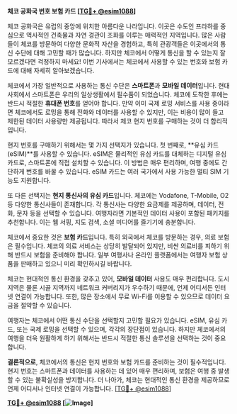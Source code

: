 **체코 공화국 번호 보험 카드 [[TG💪+ @esim1088](https://t.me/s/esim1088)]**

체코 공화국은 유럽의 중앙에 위치한 아름다운 나라입니다. 이곳은 수도인 프라하를 중심으로 역사적인 건축물과 자연 경관이 조화를 이루는 매력적인 지역입니다. 많은 사람들이 체코를 방문하여 다양한 문화적 자산을 경험하고, 특히 관광객들은 이곳에서의 통신 수단에 대해 고민할 때가 많습니다. 하지만 체코에서 어떻게 통신을 할 수 있는지 잘 모르겠다면 걱정하지 마세요! 이번 기사에서는 체코에서 사용할 수 있는 번호와 보험 카드에 대해 자세히 알아보겠습니다.

체코에서 가장 일반적으로 사용하는 통신 수단은 **스마트폰**과 **모바일 데이터**입니다. 현대 사회에서 스마트폰은 우리의 일상생활에서 필수품이 되었습니다. 체코에 도착한 후에는 반드시 적절한 **휴대폰 번호**를 얻어야 합니다. 만약 이미 국제 로밍 서비스를 사용 중이라면 체코에서도 로밍을 통해 전화와 데이터를 사용할 수 있지만, 이는 비용이 많이 들고 제한된 데이터 사용량만 제공됩니다. 따라서 체코 현지 번호를 구매하는 것이 더 합리적입니다.

현지 번호를 구매하기 위해서는 몇 가지 선택지가 있습니다. 첫 번째로, **유심 카드(eSIM)**를 사용할 수 있습니다. eSIM은 물리적인 유심 카드를 대체하는 디지털 유심 카드로, 스마트폰에 직접 설치할 수 있습니다. 이 방법은 매우 편리하며, 여행 중에도 간단하게 번호를 바꿀 수 있습니다. eSIM 카드는 여러 국가에서 사용 가능한 멀티 SIM 기능도 지원합니다.

또 다른 선택지는 **현지 통신사의 유심 카드**입니다. 체코에는 Vodafone, T-Mobile, O2 등 다양한 통신사들이 존재합니다. 각 통신사는 다양한 요금제를 제공하며, 데이터, 전화, 문자 등을 선택할 수 있습니다. 여행자라면 기본적인 데이터 사용이 포함된 패키지를 추천합니다. 이는 웹 서핑, 지도 검색, 소셜 미디어를 즐기기에 충분합니다.

체코에서 중요한 것은 **보험 카드**입니다. 특히 외국에서 체코를 방문하는 경우, 의료 보험은 필수입니다. 체코의 의료 서비스는 상당히 발달되어 있지만, 비싼 의료비를 피하기 위해 반드시 보험을 준비해야 합니다. 일부 여행사나 온라인 플랫폼에서는 여행자 보험 상품을 판매하고 있으니 미리 확인하시길 바랍니다.

체코는 현대적인 통신 환경을 갖추고 있어, **모바일 데이터** 사용도 매우 편리합니다. 도시 지역은 물론 시골 지역까지 네트워크 커버리지가 우수하기 때문에, 언제 어디서든 인터넷 연결이 가능합니다. 또한, 많은 장소에서 무료 Wi-Fi를 이용할 수 있으므로 데이터 요금을 절약할 수 있습니다.

여행자는 체코에서 어떤 통신 수단을 선택할지 고민할 필요가 있습니다. eSIM, 유심 카드, 또는 국제 로밍을 선택할 수 있으며, 각각의 장단점이 있습니다. 하지만 체코에서의 여행을 더욱 원활하게 하기 위해서는 반드시 적절한 통신 솔루션을 선택하는 것이 중요합니다.

**결론적으로**, 체코에서의 통신은 현지 번호와 보험 카드를 준비하는 것이 필수적입니다. 현지 번호는 스마트폰과 데이터를 사용하는 데 있어 매우 편리하며, 보험은 여행 중 발생할 수 있는 불확실성을 방지합니다. 더 나아가, 체코는 현대적인 통신 환경을 제공하므로 언제 어디서나 인터넷 연결이 가능합니다. [[TG💪+ @esim1088](https://t.me/s/esim1088)]

**[TG💪+ @esim1088](https://t.me/s/esim1088) [![Image](https://i.postimg.cc/Y0z9fWf4/image.png)]**
